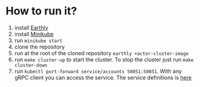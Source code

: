 # How to run it?

1. install [Earthly](https://earthly.dev/get-earthly)
2. install [Minikube](https://minikube.sigs.k8s.io/docs/start/)
3. run `minikube start`
4. clone the repository
5. run at the root of the cloned repository `earthly +actor-cluster-image`
6. run `make cluster-up` to start the cluster. To stop the cluster just run `make cluster-down`
7. run `kubectl port-forward service/accounts 50051:50051`. With any gRPC client you can access the service. The service
   definitions is [here](../../../protos/sample/pb/v1)
